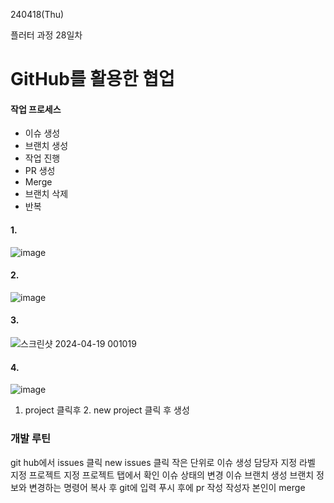 240418(Thu)

플러터 과정 28일차

# GitHub를 활용한 협업

#### 작업 프로세스
- 이슈 생성
- 브랜치 생성
- 작업 진행
- PR 생성
- Merge
- 브랜치 삭제
- 반복


#### 1.
![image](https://github.com/BAUu/TIL/assets/44741680/bf26d59a-ba50-4964-95a3-3b75c6f581ee)
#### 2.
![image](https://github.com/BAUu/TIL/assets/44741680/f4c34c30-a32e-4197-b698-3084298aed50)
#### 3.
![스크린샷 2024-04-19 001019](https://github.com/BAUu/TIL/assets/44741680/cfa4e263-a836-42f5-b13a-4a7830ad16a7)
#### 4.
![image](https://github.com/BAUu/TIL/assets/44741680/e4758cd5-de5c-4935-9421-b4f02675a254)
1. project 클릭후 2. new project 클릭 후 생성


### 개발 루틴
git hub에서 issues 클릭
new issues 클릭
작은 단위로 이슈 생성
담당자 지정
라벨 지정
프로젝트 지정
프로젝트 탭에서 확인
이슈 상태의 변경
이슈 브랜치 생성
브랜치 정보와 변경하는 명령어 복사 후 git에 입력
푸시 후에 pr 작성
작성자 본인이 merge
